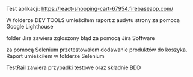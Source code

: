 Test aplikacji: https://react-shopping-cart-67954.firebaseapp.com/

W folderze DEV TOOLS umieściłem raport z audytu strony za pomocą Google Lighthouse

folder Jira zawiera zgłoszony błąd za pomocą Jira Software

za pomocą Selenium przetestowałem dodawanie produktów do koszyka. Raport umieściłem w folderze Selenium

TestRail zawiera przypadki testowe oraz składnie BDD

